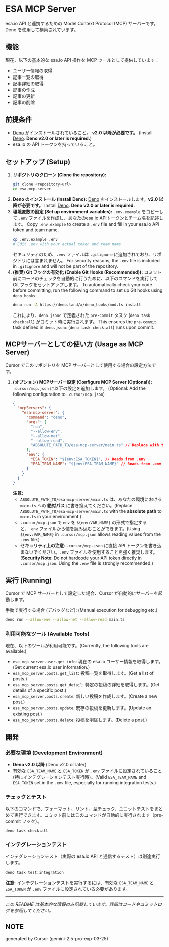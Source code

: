# ESA MCP Server

esa.io API と連携するための Model Context Protocol (MCP) サーバーです。
Deno を使用して構築されています。

## 機能

現在、以下の基本的な esa.io API 操作を MCP ツールとして提供しています：

*   ユーザー情報の取得
*   記事一覧の取得
*   記事詳細の取得
*   記事の作成
*   記事の更新
*   記事の削除

## 前提条件

*   [Deno](https://deno.land/) がインストールされていること。 **v2.0 以降が必要です。** (Install [Deno](https://deno.land/). **Deno v2.0 or later is required.**)
*   esa.io の API トークンを持っていること。

## セットアップ (Setup)

1.  **リポジトリのクローン (Clone the repository):**
    ```bash
    git clone <repository-url>
    cd esa-mcp-server
    ```
2.  **Deno のインストール (Install Deno):**
    [Deno](https://deno.land/) をインストールします。**v2.0 以降が必要です。**
    Install [Deno](https://deno.land/). **Deno v2.0 or later is required.**
3.  **環境変数の設定 (Set up environment variables):**
    `.env.example` をコピーして `.env` ファイルを作成し、あなたのesa.io APIトークンとチーム名を記述します。
    Copy `.env.example` to create a `.env` file and fill in your esa.io API token and team name.
    ```bash
    cp .env.example .env
    # Edit .env with your actual token and team name
    ```
    セキュリティのため、`.env` ファイルは `.gitignore` に追加されており、リポジトリには含まれません。
    For security reasons, the `.env` file is included in `.gitignore` and will not be part of the repository.
4.  **(推奨) Git フックの有効化 (Enable Git Hooks (Recommended)):**
    コミット前にコードのチェックを自動的に行うために、以下のコマンドを実行して Git フックをセットアップします。
    To automatically check your code before committing, run the following command to set up Git hooks using `deno_hooks`:
    ```bash
    deno run -A https://deno.land/x/deno_hooks/mod.ts install
    ```
    これにより、`deno.jsonc` で定義された `pre-commit` タスク (`deno task check:all`) がコミット時に実行されます。
    This ensures the `pre-commit` task defined in `deno.jsonc` (`deno task check:all`) runs upon commit.

## MCPサーバーとしての使い方 (Usage as MCP Server)

Cursor でこのリポジトリを MCP サーバーとして使用する場合の設定方法です。

1.  **(オプション) MCPサーバー設定 (Configure MCP Server (Optional)):**
     `.cursor/mcp.json` に以下の設定を追加します。
    (Optional: Add the following configuration to `.cursor/mcp.json`)
    ```json
    {
      "mcpServers": {
        "esa-mcp-server": {
          "command": "deno",
          "args": [
            "run",
            "--allow-env",
            "--allow-net",
            "--allow-read",
            "ABSOLUTE_PATH_TO/esa-mcp-server/main.ts" // Replace with the actual absolute path
          ],
          "env": {
            "ESA_TOKEN": "${env:ESA_TOKEN}", // Reads from .env
            "ESA_TEAM_NAME": "${env:ESA_TEAM_NAME}" // Reads from .env
          }
        }
      }
    }
    ```
    **注意:**
    *   `ABSOLUTE_PATH_TO/esa-mcp-server/main.ts` は、あなたの環境における `main.ts` への **絶対パス** に書き換えてください。(Replace `ABSOLUTE_PATH_TO/esa-mcp-server/main.ts` with the **absolute path** to `main.ts` in your environment.)
    *   `.cursor/mcp.json` で `env` を `${env:VAR_NAME}` の形式で指定すると、`.env` ファイルから値を読み込むことができます。(Using `${env:VAR_NAME}` in `.cursor/mcp.json` allows reading values from the `.env` file.)
    *   **セキュリティ上の注意**: `.cursor/mcp.json` に直接 API トークンを書き込まないでください。`.env` ファイルを使用することを強く推奨します。(**Security Note**: Do not hardcode your API token directly in `.cursor/mcp.json`. Using the `.env` file is strongly recommended.)

## 実行 (Running)

Cursor で MCP サーバーとして設定した場合、Cursor が自動的にサーバーを起動します。

手動で実行する場合 (デバッグなど): (Manual execution for debugging etc.)

```bash
deno run --allow-env --allow-net --allow-read main.ts
```

### 利用可能なツール (Available Tools)

現在、以下のツールが利用可能です。(Currently, the following tools are available:)

*   `esa_mcp_server.user.get_info`: 現在の esa.io ユーザー情報を取得します。(Get current esa.io user information.)
*   `esa_mcp_server.posts.get_list`: 投稿一覧を取得します。(Get a list of posts.)
*   `esa_mcp_server.posts.get_detail`: 特定の投稿の詳細を取得します。(Get details of a specific post.)
*   `esa_mcp_server.posts.create`: 新しい投稿を作成します。(Create a new post.)
*   `esa_mcp_server.posts.update`: 既存の投稿を更新します。(Update an existing post.)
*   `esa_mcp_server.posts.delete`: 投稿を削除します。(Delete a post.)

## 開発

### 必要な環境 (Development Environment)

*   **Deno v2.0 以降** (Deno v2.0 or later)
*   有効な `ESA_TEAM_NAME` と `ESA_TOKEN` が `.env` ファイルに設定されていること (特にインテグレーションテスト実行時)。(Valid `ESA_TEAM_NAME` and `ESA_TOKEN` set in the `.env` file, especially for running integration tests.)

### チェックとテスト

以下のコマンドで、フォーマット、リント、型チェック、ユニットテストをまとめて実行できます。コミット前にはこのコマンドが自動的に実行されます（pre-commit フック）。

```bash
deno task check:all
```

### インテグレーションテスト

インテグレーションテスト（実際の esa.io API と通信するテスト）は別途実行します。

```bash
deno task test:integration
```

**注意:** インテグレーションテストを実行するには、有効な `ESA_TEAM_NAME` と `ESA_TOKEN` が `.env` ファイルに設定されている必要があります。

---

*この README は基本的な情報のみ記載しています。詳細はコードやコミットログを参照してください。* 

## NOTE

generated by Cursor (gemini-2.5-pro-exp-03-25)